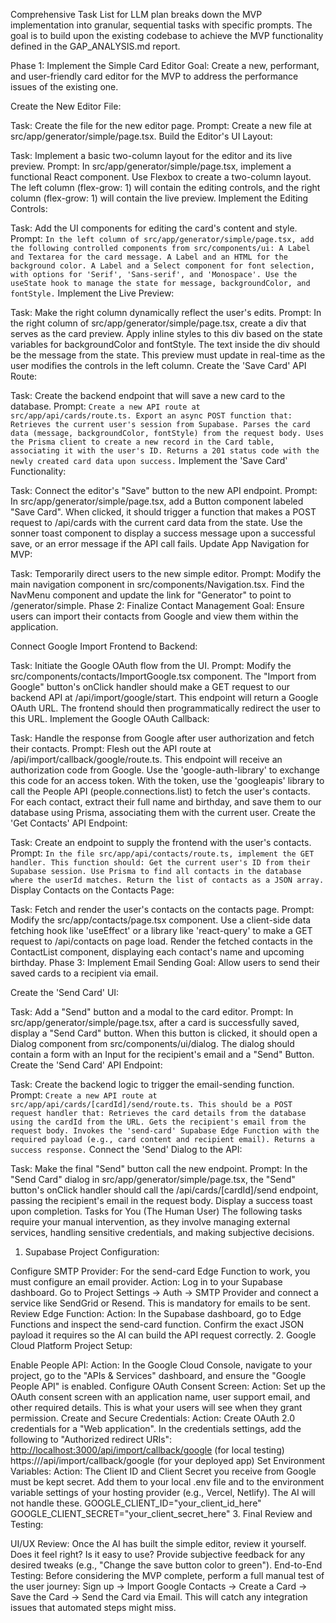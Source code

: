 Comprehensive Task List for LLM plan breaks down the MVP implementation into granular, sequential tasks with specific prompts. The goal is to build upon the existing codebase to achieve the MVP functionality defined in the GAP_ANALYSIS.md report.

Phase 1: Implement the Simple Card Editor
Goal: Create a new, performant, and user-friendly card editor for the MVP to address the performance issues of the existing one.

Create the New Editor File:

Task: Create the file for the new editor page.
Prompt: Create a new file at src/app/generator/simple/page.tsx.
Build the Editor's UI Layout:

Task: Implement a basic two-column layout for the editor and its live preview.
Prompt: In src/app/generator/simple/page.tsx, implement a functional React component. Use Flexbox to create a two-column layout. The left column (flex-grow: 1) will contain the editing controls, and the right column (flex-grow: 1) will contain the live preview.
Implement the Editing Controls:

Task: Add the UI components for editing the card's content and style.
Prompt: `In the left column of src/app/generator/simple/page.tsx, add the following controlled components from src/components/ui:
A Label and Textarea for the card message.
A Label and an HTML for the background color.
A Label and a Select component for font selection, with options for 'Serif', 'Sans-serif', and 'Monospace'. Use the useState hook to manage the state for message, backgroundColor, and fontStyle.`
Implement the Live Preview:

Task: Make the right column dynamically reflect the user's edits.
Prompt: In the right column of src/app/generator/simple/page.tsx, create a div that serves as the card preview. Apply inline styles to this div based on the state variables for backgroundColor and fontStyle. The text inside the div should be the message from the state. This preview must update in real-time as the user modifies the controls in the left column.
Create the 'Save Card' API Route:

Task: Create the backend endpoint that will save a new card to the database.
Prompt: `Create a new API route at src/app/api/cards/route.ts. Export an async POST function that:
Retrieves the current user's session from Supabase.
Parses the card data (message, backgroundColor, fontStyle) from the request body.
Uses the Prisma client to create a new record in the Card table, associating it with the user's ID.
Returns a 201 status code with the newly created card data upon success.`
Implement the 'Save Card' Functionality:

Task: Connect the editor's "Save" button to the new API endpoint.
Prompt: In src/app/generator/simple/page.tsx, add a Button component labeled "Save Card". When clicked, it should trigger a function that makes a POST request to /api/cards with the current card data from the state. Use the sonner toast component to display a success message upon a successful save, or an error message if the API call fails.
Update App Navigation for MVP:

Task: Temporarily direct users to the new simple editor.
Prompt: Modify the main navigation component in src/components/Navigation.tsx. Find the NavMenu component and update the link for "Generator" to point to /generator/simple.
Phase 2: Finalize Contact Management
Goal: Ensure users can import their contacts from Google and view them within the application.

Connect Google Import Frontend to Backend:

Task: Initiate the Google OAuth flow from the UI.
Prompt: Modify the src/components/contacts/ImportGoogle.tsx component. The "Import from Google" button's onClick handler should make a GET request to our backend API at /api/import/google/start. This endpoint will return a Google OAuth URL. The frontend should then programmatically redirect the user to this URL.
Implement the Google OAuth Callback:

Task: Handle the response from Google after user authorization and fetch their contacts.
Prompt: Flesh out the API route at /api/import/callback/google/route.ts. This endpoint will receive an authorization code from Google. Use the 'google-auth-library' to exchange this code for an access token. With the token, use the 'googleapis' library to call the People API (people.connections.list) to fetch the user's contacts. For each contact, extract their full name and birthday, and save them to our database using Prisma, associating them with the current user.
Create the 'Get Contacts' API Endpoint:

Task: Create an endpoint to supply the frontend with the user's contacts.
Prompt: `In the file src/app/api/contacts/route.ts, implement the GET handler. This function should:
Get the current user's ID from their Supabase session.
Use Prisma to find all contacts in the database where the userId matches.
Return the list of contacts as a JSON array.`
Display Contacts on the Contacts Page:

Task: Fetch and render the user's contacts on the contacts page.
Prompt: Modify the src/app/contacts/page.tsx component. Use a client-side data fetching hook like 'useEffect' or a library like 'react-query' to make a GET request to /api/contacts on page load. Render the fetched contacts in the ContactList component, displaying each contact's name and upcoming birthday.
Phase 3: Implement Email Sending
Goal: Allow users to send their saved cards to a recipient via email.

Create the 'Send Card' UI:

Task: Add a "Send" button and a modal to the card editor.
Prompt: In src/app/generator/simple/page.tsx, after a card is successfully saved, display a "Send Card" button. When this button is clicked, it should open a Dialog component from src/components/ui/dialog. The dialog should contain a form with an Input for the recipient's email and a "Send" Button.
Create the 'Send Card' API Endpoint:

Task: Create the backend logic to trigger the email-sending function.
Prompt: `Create a new API route at src/app/api/cards/[cardId]/send/route.ts. This should be a POST request handler that:
Retrieves the card details from the database using the cardId from the URL.
Gets the recipient's email from the request body.
Invokes the 'send-card' Supabase Edge Function with the required payload (e.g., card content and recipient email).
Returns a success response.`
Connect the 'Send' Dialog to the API:

Task: Make the final "Send" button call the new endpoint.
Prompt: In the "Send Card" dialog in src/app/generator/simple/page.tsx, the "Send" button's onClick handler should call the /api/cards/[cardId]/send endpoint, passing the recipient's email in the request body. Display a success toast upon completion.
Tasks for You (The Human User)
The following tasks require your manual intervention, as they involve managing external services, handling sensitive credentials, and making subjective decisions.

1. Supabase Project Configuration:

Configure SMTP Provider: For the send-card Edge Function to work, you must configure an email provider.
Action: Log in to your Supabase dashboard. Go to Project Settings -> Auth -> SMTP Provider and connect a service like SendGrid or Resend. This is mandatory for emails to be sent.
Review Edge Function:
Action: In the Supabase dashboard, go to Edge Functions and inspect the send-card function. Confirm the exact JSON payload it requires so the AI can build the API request correctly.
2. Google Cloud Platform Project Setup:

Enable People API:
Action: In the Google Cloud Console, navigate to your project, go to the "APIs & Services" dashboard, and ensure the "Google People API" is enabled.
Configure OAuth Consent Screen:
Action: Set up the OAuth consent screen with an application name, user support email, and other required details. This is what your users will see when they grant permission.
Create and Secure Credentials:
Action: Create OAuth 2.0 credentials for a "Web application".
In the credentials settings, add the following to "Authorized redirect URIs":
<http://localhost:3000/api/import/callback/google> (for local testing)
https://<your-production-url>/api/import/callback/google (for your deployed app)
Set Environment Variables:
Action: The Client ID and Client Secret you receive from Google must be kept secret. Add them to your local .env file and to the environment variable settings of your hosting provider (e.g., Vercel, Netlify). The AI will not handle these.
GOOGLE_CLIENT_ID="your_client_id_here"
GOOGLE_CLIENT_SECRET="your_client_secret_here"
3. Final Review and Testing:

UI/UX Review: Once the AI has built the simple editor, review it yourself. Does it feel right? Is it easy to use? Provide subjective feedback for any desired tweaks (e.g., "Change the save button color to green").
End-to-End Testing: Before considering the MVP complete, perform a full manual test of the user journey: Sign up -> Import Google Contacts -> Create a Card -> Save the Card -> Send the Card via Email. This will catch any integration issues that automated steps might miss.
